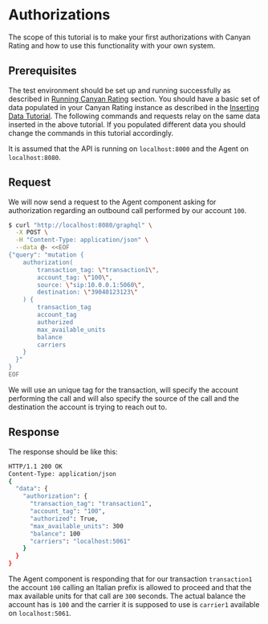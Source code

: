 # Authorizations

The scope of this tutorial is to make your first authorizations with Canyan Rating and how to use this functionality with your own system.


## Prerequisites

The test environment should be set up and running successfully as described in [Running Canyan Rating](/running.md) section.
You should have a basic set of data populated in your Canyan Rating instance as described in the [Inserting Data Tutorial](/tutorials/inserting-data/).
The following commands and requests relay on the same data inserted in the above tutorial. If you populated different data you should change the commands in this tutorial accordingly.

It is assumed that the API is running on `localhost:8000` and the Agent on `localhost:8080`.


## Request

We will now send a request to the Agent component asking for authorization regarding an outbound 
call performed by our account `100`.

```bash
$ curl "http://localhost:8080/graphql" \
  -X POST \
  -H "Content-Type: application/json" \
  --data @- <<EOF
{"query": "mutation {
    authorization(
        transaction_tag: \"transaction1\",
        account_tag: \"100\",
        source: \"sip:10.0.0.1:5060\",
        destination: \"39040123123\"
    ) {
        transaction_tag
        account_tag
        authorized
        max_available_units
        balance
        carriers
    }
  }"
}
EOF
```

We will use an unique tag for the transaction, will specify the account 
performing the call and will also specify the source of the call and the 
destination the account is trying to reach out to.


## Response

The response should be like this:
```bash
HTTP/1.1 200 OK
Content-Type: application/json
{
  "data": {
    "authorization": { 
      "transaction_tag": "transaction1",
      "account_tag": "100",
      "authorized": True,
      "max_available_units": 300
      "balance": 100
      "carriers": "localhost:5061"
    }
  }
}
```

The Agent component is responding that for our transaction `transaction1` 
the account `100` calling an Italian prefix is allowed to proceed and that 
the max available units for that call are `300` seconds. The actual balance 
the account has is `100` and the carrier it is supposed to use is `carrier1`
available on `localhost:5061`.
